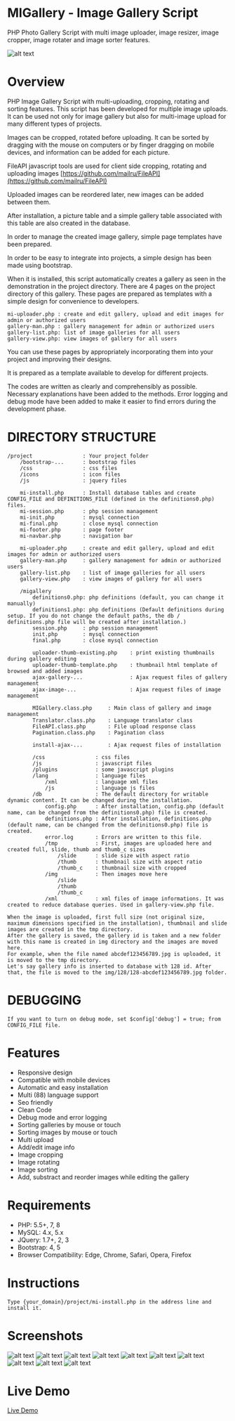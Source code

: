 # MIGallery - Image Gallery Script
PHP Photo Gallery Script with multi image uploader, image resizer, image cropper, image rotater and image sorter features.

![alt text](https://github.com/tipirdamaz/migallery/blob/main/screenshots/preview.jpg)

# Overview

PHP Image Gallery Script with multi-uploading, cropping, rotating and sorting features.
This script has been developed for multiple image uploads. It can be used not only for image gallery but also for multi-image upload for many different types of projects.

Images can be cropped, rotated before uploading. It can be sorted by dragging with the mouse on computers or by finger dragging on mobile devices, and information can be added for each picture.

FileAPI javascript tools are used for client side cropping, rotating and uploading images 
[https://github.com/mailru/FileAPI](https://github.com/mailru/FileAPI)

Uploaded images can be reordered later, new images can be added between them.

After installation, a picture table and a simple gallery table associated with this table are also created in the database.

In order to manage the created image gallery, simple page templates have been prepared.

In order to be easy to integrate into projects, a simple design has been made using bootstrap.

When it is installed, this script automatically creates a gallery as seen in the demonstration in the project directory. There are 4 pages on the project directory of this gallery. These pages are prepared as templates with a simple design for convenience to developers.

```
mi-uploader.php : create and edit gallery, upload and edit images for admin or authorized users
gallery-man.php : gallery management for admin or authorized users
gallery-list.php: list of image galleries for all users
gallery-view.php: view images of gallery for all users
```

You can use these pages by appropriately incorporating them into your project and improving their designs.

It is prepared as a template available to develop for different projects.

The codes are written as clearly and comprehensibly as possible. Necessary explanations have been added to the methods. Error logging and debug mode have been added to make it easier to find errors during the development phase.

# DIRECTORY STRUCTURE

```
/project                : Your project folder
    /bootstrap-...      : bootstrap files
    /css                : css files
    /icons              : icon files
    /js                 : jquery files

    mi-install.php      : Install database tables and create CONFIG_FILE and DEFINITIONS_FILE (defined in the definitions0.php) files.
    mi-session.php      : php session management
    mi-init.php         : mysql connection
    mi-final.php        : close mysql connection
    mi-footer.php       : page footer
    mi-navbar.php       : navigation bar

    mi-uploader.php     : create and edit gallery, upload and edit images for admin or authorized users
    gallery-man.php     : gallery management for admin or authorized users
    gallery-list.php    : list of image galleries for all users
    gallery-view.php    : view images of gallery for all users
    
    /migallery
        definitions0.php: php definitions (default, you can change it manually)
        definitions1.php: php definitions (Default definitions during setup. If you do not change the default paths, the db / definitions.php file will be created after installation.)
        session.php     : php session management
        init.php        : mysql connection
        final.php       : close mysql connection

        uploader-thumb-existing.php    : print existing thumbnails during gallery editing
        uploader-thumb-template.php    : thumbnail html template of browsed and added images
        ajax-gallery-...               : Ajax request files of gallery management
        ajax-image-...                 : Ajax request files of image management

        MIGallery.class.php     : Main class of gallery and image management
        Translator.class.php    : Language translator class
        FileAPI.class.php       : File upload response class
        Pagination.class.php    : Pagination class
    
        install-ajax-...        : Ajax request files of installation

        /css                : css files
        /js                 : javascript files
        /plugins            : some javascript plugins
        /lang               : language files
            /xml            : language xml files
            /js             : language js files
        /db                 : The default directory for writable dynamic content. It can be changed during the installation.
            config.php      : After installation, config.php (default name, can be changed from the definitions0.php) file is created.
            definitions.php : After installation, definitions.php (default name, can be changed from the definitions0.php) file is created.
            error.log       : Errors are written to this file.
            /tmp            : First, images are uploaded here and created full, slide, thumb and thumb_c sizes
                /slide      : slide size with aspect ratio
                /thumb      : thumbnail size with aspect ratio
                /thumb_c    : thumbnail size with cropped
            /img            : Then images move here
                /slide
                /thumb
                /thumb_c
            /xml            : xml files of image informations. It was created to reduce database queries. Used in gallery-view.php file.
        
When the image is uploaded, first full size (not original size, maximum dimensions specified in the installation), thumbnail and slide images are created in the tmp directory. 
After the gallery is saved, the gallery id is taken and a new folder with this name is created in img directory and the images are moved here.
For example, when the file named abcdef123456789.jpg is uploaded, it is moved to the tmp directory.
Let's say gallery info is inserted to database with 128 id. After that, the file is moved to the img/128/128-abcdef123456789.jpg folder.
```

# DEBUGGING

```
If you want to turn on debug mode, set $config['debug'] = true; from CONFIG_FILE file.
```

# Features

- Responsive design 
- Compatible with mobile devices
- Automatic and easy installation
- Multi (88) language support
- Seo friendly
- Clean Code
- Debug mode and error logging
- Sorting galleries by mouse or touch
- Sorting images by mouse or touch
- Multi upload
- Add/edit image info
- Image cropping
- Image rotating
- Image sorting
- Add, substract and reorder images while editing the gallery

# Requirements

- PHP: 5.5+, 7, 8
- MySQL: 4.x, 5.x
- JQuery: 1.7+, 2, 3
- Bootstrap: 4, 5
- Browser Compatibility: Edge, Chrome, Safari, Opera, Firefox

# Instructions

```
Type {your_domain}/project/mi-install.php in the address line and install it.
```

# Screenshots

![alt text](https://github.com/tipirdamaz/migallery/blob/main/screenshots/001.jpg)
![alt text](https://github.com/tipirdamaz/migallery/blob/main/screenshots/002.jpg)
![alt text](https://github.com/tipirdamaz/migallery/blob/main/screenshots/003.jpg)
![alt text](https://github.com/tipirdamaz/migallery/blob/main/screenshots/004.jpg)
![alt text](https://github.com/tipirdamaz/migallery/blob/main/screenshots/005.jpg)
![alt text](https://github.com/tipirdamaz/migallery/blob/main/screenshots/006.jpg)
![alt text](https://github.com/tipirdamaz/migallery/blob/main/screenshots/007.jpg)
![alt text](https://github.com/tipirdamaz/migallery/blob/main/screenshots/008.jpg)
![alt text](https://github.com/tipirdamaz/migallery/blob/main/screenshots/009.jpg)
![alt text](https://github.com/tipirdamaz/migallery/blob/main/screenshots/010.jpg)


# Live Demo

[Live Demo](https://emlakbim.online/demo/)

